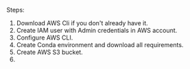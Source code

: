 Steps:
1. Download AWS Cli if you don't already have it.
2. Create IAM user with Admin credentials in AWS account.
3. Configure AWS CLI.
4. Create Conda environment and download all requirements.
5. Create AWS S3 bucket.
6. 